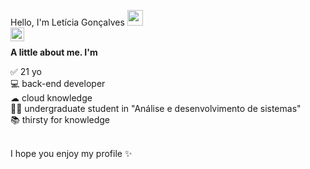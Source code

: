 Hello, I'm Letícia Gonçalves <img src="https://media.giphy.com/media/hvRJCLFzcasrR4ia7z/giphy.gif" width="25px" height="25px">
<br />
<a href="https://www.linkedin.com/in/leticia-esprega-goncalves/">
  <img align="left" alt="Leticia's LinkedIN" width="22px" src="https://raw.githubusercontent.com/peterthehan/peterthehan/master/assets/linkedin.svg" />
</a>

<br />
<b>A little about me. I'm</b>
<br />

✅ 21 yo
<br />
💻  back-end developer  
☁  cloud knowledge           
👩‍🎓  undergraduate student in "Análise e desenvolvimento de sistemas"           
📚  thirsty for knowledge

<br />
I hope you enjoy my profile ✨
